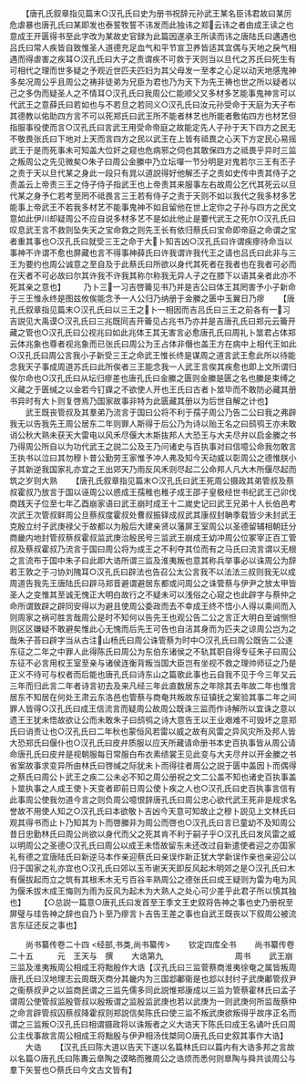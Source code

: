 <!-- { "loadSidebar": true } -->
　　【唐孔氏叙章指见篇末○汉孔氏曰史为册书祝辞元孙武王某名臣讳君故曰某厉危虐暴也唐孔氏曰某即发也泰誓牧誓不讳发而此独讳之郑云讳之者由成王读之也意成王开匮得书至此字改为某故史官録为此篇因遂承王所读而讳之唐陆氏曰遘遇也吕氏曰常人疾皆自致惟圣人道德充足血气和平节宣卫养皆适其宜偶与天地之戾气相遇而得虐害之疾耳○汉孔氏曰大子之责谓疾不可救于天则当以旦代之苏氏曰死生有可相代之理而世多疑之予观近世匹夫匹妇为其父母发一至孝之心足以动天地感鬼神多矣况周公乎且周公之祷非徒弟为兄臣为君也乃为天下为先王祷也世之所以疑者以己之多伪而疑圣人之不情耳○汉孔氏曰我周公仁能顺父又多材多艺能事鬼神言可以代武王之意薛氏曰若如也与不若旦之若同义○汉孔氏曰汝元孙受命于天庭为天子布其德教以佑助四方言不可以死郑氏曰武王所不能者林艺也所能者敷佑四方也材艺但指服事役使而言○汉孔氏曰言武王用受命帝庭之故能定先人子孙于天下四方之民无不敬畏张氏曰下地对上天而言四方之民以武王在上皆有祗畏之心天下方定民心易摇武王于是而死事未可知盖大位奸之窥也危病邪之伺也其敢保四方之祗畏乎异时三监之叛周公之先见微矣○朱子曰周公金縢中乃立坛墠一节分明是对鬼若尔三王有丕子之责于天以旦代某之身此一段只有晁以道説得好他解丕子之责如史传中责其侍子之责盖云上帝责三王之侍子侍子指武王也上帝责其来服事左右故周公乞代其死云以旦代某之身予仁若考至罔不祗畏言三王若有侍子之责于天则不如以我代之我多材多艺能事上帝武王不若我多材艺不能事鬼神不如且留他在世上定你之子孙与四方之民文意如此伊川却疑周公不应自说多材多艺不是如此他止是要代武王之死尔○汉孔氏曰叹息武王言不救则坠失天之宝命救之则先王长有依归蔡氏曰宝命即帝庭之命谓之宝者重其事也○汉孔氏曰就受三王之命于大卜知吉凶○汉孔氏曰许谓疾瘳待命当以事神不许谓不愈也屏藏也言不得事神薛氏曰许我谓许我代王之请也吕氏曰此非与三王为要约也周公诚意之至自及于此蔡氏曰所欲以身代其死者在我者也在我者可必而在天者不可必故曰尔其许我不许我其称尔称我无异人子之在膝下以语其亲者此亦不死其亲之意也】
　　乃卜三一习吉啓籥见书乃并是吉公曰体王其罔害予小子新命于三王惟永终是图兹攸俟能念予一人公归乃纳册于金縢之匮中玉翼日乃瘳
　　【唐孔氏叙章指见篇末○汉孔氏曰以三王之卜一相因而吉吕氏曰三王之前各有一习吉説见大禹谟○汉孔氏曰三兆既同吉开籥见占兆书乃亦并是吉唐孔氏曰郑元云籥开藏之管也○汉孔氏曰公视兆曰如此兆体王其无害言必愈唐孔氏曰周礼卜筮君占体郑云体兆象也尊者视兆象而已张氏曰周公为王占体非僭也盖王方在病中上相代王如此○汉孔氏曰周公言我小子新受三王之命武王惟长终是谋周之道言武王愈此所以待能念我天子事成周道苏氏曰此所俟者三王能念我一人武王言俟其疾愈也即上文所谓归俟尔命也○汉孔氏曰从坛归瘳差也唐孔氏曰金縢之匮则金縢是匮之名也縢是束缚之义藏之于匮缄之以金若今钉鐷之不欲使人开也王氏曰古者卜筮毕而不敢防必藏其册书异时有大卜则复啓焉乃国家故事非特为此匮藏其册以为后世自解之计也】
　　武王既丧管叔及其羣弟乃流言于国曰公将不利于孺子周公乃告二公曰我之弗辟我无以告我先王周公居东二年则罪人斯得于后公乃为诗以贻王名之曰鸱鸮王亦未敢诮公秋大熟未获天大雷电以风禾尽偃大木斯抜邦人大恐王与大夫尽弁以启金縢之书乃得周公所自以为功代武王之説二公及王乃问诸史与百执事对曰信噫公命我勿敢言王执书以泣曰其勿穆卜昔公勤劳王家惟予冲人弗及知今天动威以彰周公之德惟朕小子其新逆我国家礼亦宜之王出郊天乃雨反风禾则尽起二公命邦人凡大木所偃尽起而筑之岁则大熟
　　【唐孔氏叙章指见篇末○汉孔氏曰武王死周公摄政其弟管叔及蔡叔霍叔乃放言于国以诬周公以惑成王孺稚也稚子成王邵子皇极经世书纪武王己卯伐商践天子位至七年乙酉崩家语曰武王崩时成王十二嵗史记曰武王兄弟十人长伯邑考次武王次管叔鲜周公旦蔡叔度霍叔处曹叔振铎成叔武其康叔封聃季载皆少未封武王克殷立纣子武庚禄父于故都以为殷后大建亲贤以藩屏王室周公以圣德留辅相朝廷分商畿内地封管叔蔡叔霍叔监武庚治殷民号三监武王崩成王幼冲周公位冢宰正百工管叔及蔡叔霍叔乃流言于国曰周公将为成王之不利夺其位而有之马氏曰流言谓以无根之言流布于国中朱子曰此即大诰所谓三监及淮夷叛也意其称兵举事必以诛周公为辞若王敦之于刁协刘隗耳○汉孔氏曰辟法也告召公太公言我不以法法三叔则我无以成周道告我先王唐陆氏曰辟马郑音避谓避居东都或问周公之诛管蔡与伊尹之放太甲皆圣人之变惟其至诚无愧正大明白故行之不疑未可以浅俗之心窥之也此辟字与蔡仲之命所谓致辟之辟同安得以为避且使周公委政而去不幸成王终不悟小人得以乘间而入则周家之祸可胜言哉周公是时不知何以告先王也观公告二公之言正大明白至诚恻怛则区区嫌疑不敢避矣惟此心无愧而后先王可告也自洁其身而为匹夫之谅周公岂为之哉朱子荅曰辟字当从古注山杨氏曰周公诛管蔡为时中○汉孔氏曰周公既告二公遂东征之二年之中罪人此得陈氏曰周公为东伯东诸侯之不轨其职自得专征朱子曰周公东征不必言用权王室至亲与诸侯连衡背叛当国大臣岂有坐视不救之理帅师征之乃是正义不待可与权者而后能也唐孔氏曰诗东山之篇歌此事也云自我不见于今三年又云三年而归此言二年者诗言初去及来凡经三年此直数居东之年除其去年故二年也惟言居东不知居在何处王肃云东洛邑也管蔡与商奄共叛故东征镇抚之案验其事二年之间罪人皆得○汉孔氏曰成王信流言而疑周公故周公既诛三监而作诗解所以宜诛之意以遗王王犹未悟故欲让公而未敢朱子曰鸱鸮之诗大意告王以王业艰难不可毁坏之意郑氏曰诮责让也○汉孔氏曰二年秋也蒙恒风若雷以威之故有风雷之异风灾所及邦人皆大恐郑氏曰偃仆也○汉孔氏曰皮弁质服以应天所藏请命册书本史百执事皆从周公请命唐孔氏曰皮弁是视朝服每日常服白布衣素绩裳王见此变与大夫尽弁以开金縢之书省案故事求变异所由林氏曰啓缄之际犹未卜而得往者周公之説于匮中盖因卜而偶得之蔡氏曰周公卜武王之疾二公未必不知之周公册祝之文二公盖不知也诸史百执事盖卜筮执事之人成王使卜天变者即前日周公使卜疾之人也○汉孔氏曰史百执事言信有此事周公使我勿道今言之则负周公噫恨辞唐孔氏曰周公忠心欲代武王死非是规求名誉故不用使人知之○汉孔氏曰本欲敬卜吉凶今天意可知故止之穆卜説见上文林氏曰观其得书而止卜乃知其为卜而啓縢非为周公而啓也○汉孔氏曰言已童幼不及知周公昔日忠勤林氏曰周公尚欲以身代而父之死其肯不利于嗣子乎○汉孔氏曰发风雷之威以明周公之圣德○汉孔氏曰周公以成王未悟故留东未还改过自新遣使者迎之亦国家礼有德之宜唐陆氏曰新逆马本作亲迎蔡氏曰亲误作新正犹大学新误作亲也亲迎公以归于国家之礼亦宜也○汉孔氏曰郊以玉币谢天天即反风起木明郊之是○汉孔氏曰木有偃拔起而立之筑有其根禾木无亏百谷丰熟周公之德张氏曰成王疑则为雷为电为风为偃禾拔木成王悔则为雨为反风为起木为大熟人之处心可少差乎此君子所以慎其独也】
　　【○总説一篇意○唐孔氏曰发首至王季文王史叙将告神之事也史乃册祝至屏璧与珪告神之辞也自乃卜至乃瘳言卜吉告王差之事也自武王既丧以下叙周公被流言东征还反之事也】

　　尚书纂传卷二十四
<经部,书类,尚书纂传>
　　钦定四库全书
　　尚书纂传卷二十五　　　元　王天与　撰
　　大诰第九　　　　　　　　　周书
　　武王崩三监及淮夷叛周公相成王将黜殷作大诰【汉孔氏曰三监菅蔡商淮夷徐奄之属皆叛周唐孔氏曰汉地理志云周既灭商分其畿内为三国邶鄘衞是也邶以封纣子武庚鄘管叔尹之衞蔡叔尹之以监商民谓之三监先儒多同此説惟郑康成以三监为管蔡霍林氏曰孟子谓周公使管叔监殷管叔以殷叛谓之监殷监武庚也若以武庚为一则武庚何所监哉蔡仲之命言辟管叔囚蔡叔降霍叔则郑説信矣陈氏曰使三监不叛武庚欲叛得乎故序正名而谓之三监叛○汉孔氏曰相谓摄政将以诛叛者之义大诰天下陈氏曰成王名诵叶氏曰周公主伐事故言周公相成王将黜殷与伊尹相汤伐桀同○唐孔氏曰史叙其事作大诰】
　　大诰
　　【汉孔氏曰陈大道以告天下遂以名篇林氏曰以篇内有大诰多邦之言故以名篇○唐孔氏曰陈夀云臯陶之谟略而雅周公之诰烦而悉何则臯陶与舜共谈周公与羣下矢誓也○蔡氏曰今文古文皆有】
